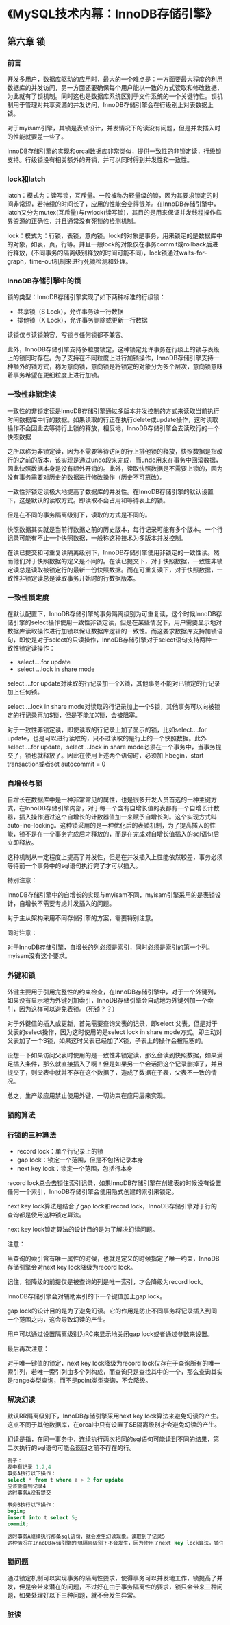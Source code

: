 # 《MySQL技术内幕：InnoDB存储引擎》

## 第六章 锁

### 前言

开发多用户，数据库驱动的应用时，最大的一个难点是：一方面要最大程度的利用数据库的并发访问，另一方面还要确保每个用户能以一致的方式读取和修改数据，为此就有了锁机制。同时这也是数据库系统区别于文件系统的一个关键特性。锁机制用于管理对共享资源的并发访问，InnoDB存储引擎会在行级别上对表数据上锁。

对于myisam引擎，其锁是表锁设计，并发情况下的读没有问题，但是并发插入时的性能就要差一些了。

InnoDB存储引擎的实现和orcal数据库非常类似，提供一致性的非锁定读，行级锁支持。行级锁没有相关额外的开销，并可以同时得到并发性和一致性。

### lock和latch

latch：模式为：读写锁，互斥量。一般被称为轻量级的锁，因为其要求锁定的时间非常短，若持续的时间长了，应用的性能会变得很差。在InnoDB存储引擎中，latch又分为mutex(互斥量)与rwlock(读写锁)，其目的是用来保证并发线程操作临界资源的正确性，并且通常没有死锁的检测机制。

lock：模式为：行锁，表锁，意向锁。lock的对象是事务，用来锁定的是数据库中的对象，如表，页，行等。并且一般lock的对象仅在事务commit或rollback后进行释放，(不同事务的隔离级别释放的时间可能不同)，lock锁通过waits-for-graph，time-out机制来进行死锁检测和处理。

### InnoDB存储引擎中的锁

锁的类型：InnoDB存储引擎实现了如下两种标准的行级锁：

* 共享锁（S Lock），允许事务读一行数据
* 排他锁（X Lock），允许事务删除或更新一行数据

读锁仅与读锁兼容，写锁与任何锁都不兼容。

此外，InnoDB存储引擎支持多粒度锁定，这种锁定允许事务在行级上的锁与表级上的锁同时存在。为了支持在不同粒度上进行加锁操作，InnoDB存储引擎支持一种额外的锁方式，称为意向锁，意向锁是将锁定的对象分为多个层次，意向锁意味着事务希望在更细粒度上进行加锁。

### 一致性非锁定读

一致性的非锁定读是InnoDB存储引擎通过多版本并发控制的方式来读取当前执行时间数据库中行的数据。如果读取的行正在执行delete或update操作，这时读取操作不会因此去等待行上锁的释放，相反地，InnoDB存储引擎会去读取行的一个快照数据

之所以称为非锁定读，因为不需要等待访问的行上排他锁的释放，快照数据是指改行的之前的版本，该实现是通过undo段来完成，而undo用来在事务中回滚数据，因此快照数据本身是没有额外开销的。此外，读取快照数据是不需要上锁的，因为没有事务需要对历史的数据进行修改操作（历史不可篡改）。

一致性非锁定读极大地提高了数据库的并发性。在InnoDB存储引擎的默认设置下，这是默认的读取方式。即读取不会占用和等待表上的锁。

但是在不同的事务隔离级别下，读取的方式是不同的。

快照数据其实就是当前行数据之前的历史版本，每行记录可能有多个版本。一个行记录可能有不止一个快照数据，一般称这种技术为多版本并发控制。

在读已提交和可重复读隔离级别下，InnoDB存储引擎使用非锁定的一致性读。然而他们对于快照数据的定义是不同的。在读已提交下，对于快照数据，一致性非锁定读总是读取被锁定行的最新一份快照数据。而在可重复读下，对于快照数据，一致性非锁定读总是读取事务开始时的行数据版本。

### 一致性锁定度

在默认配置下，InnoDB存储引擎的事务隔离级别为可重复读，这个时候InnoDB存储引擎的select操作使用一致性非锁定读，但是在某些情况下，用户需要显示地对数据库读取操作进行加锁以保证数据库逻辑的一致性。而这要求数据库支持加锁语句，即使是对于select的只读操作，InnoDB存储引擎对于select语句支持两种一致性锁定读操作：

* select....for update
* select ...lock in share mode

select....for update对读取的行记录加一个X锁，其他事务不能对已锁定的行记录加上任何锁。

select ...lock in share mode对读取的行记录加上一个S锁，其他事务可以向被锁定的行记录再加S锁，但是不能加X锁，会被阻塞。

对于一致性非锁定读，即使读取的行记录上加了显示的锁，比如select....for update，也是可以进行读取的，只不过读取的是行上的一个快照数据。此外select....for update，select ...lock in share mode必须在一个事务中，当事务提交了，锁也就释放了。因此在使用上述两个语句时，必须加上begin，start transaction或者set autocommit = 0

### 自增长与锁

自增长在数据库中是一种非常常见的属性，也是很多开发人员首选的一种主键方式，在InnoDB存储引擎内部，对于每一个含有自增长值的表都有一个自增长计数器，插入操作通过这个自增长的计数器值加一来赋予自增长列。这个实现方式叫auto-inc-locking。这种锁采用的是一种优化后的表锁机制，为了提高插入的性能，锁不是在一个事务完成后才释放的，而是在完成对自增长值插入的sql语句后立即释放。

这种机制从一定程度上提高了并发性，但是在并发插入上性能依然较差，事务必须等待前一个事务中的sql语句执行完了才可以插入。

特别注意：

InnoDB存储引擎中的自增长的实现与myisam不同，myisam引擎采用的是表锁设计，自增长不需要考虑并发插入的问题。

对于主从架构采用不同存储引擎的方案，需要特别注意。

同时注意：

对于InnoDB存储引擎，自增长的列必须是索引，同时必须是索引的第一个列。myisam没有这个要求。

### 外键和锁

外键主要用于引用完整性的约束检查，在InnoDB存储引擎中，对于一个外键列，如果没有显示地为外键列加索引，InnoDB存储引擎会自动地为外键列加一个索引，因为这样可以避免表锁。（死锁？？）

对于外键值的插入或更新，首先需要查询父表的记录，即select 父表，但是对于父表的select操作，因为这时使用的是select lock in share mode方式。即主动对父表加了一个S锁，如果这时父表已经加了X锁，子表上的操作会被阻塞的。

设想一下如果访问父表时使用的是一致性非锁定读，那么会读到快照数据，如果满足插入条件，那么就直接插入了啊！但是如果另一个会话把这个记录删掉了，并且提交了，则父表中就并不存在这个数据了，造成了数据在子表，父表不一致的情况。

总之，生产级应用禁止使用外键，一切约束在应用层来实现。

### 锁的算法

### 行锁的三种算法

* record lock：单个行记录上的锁
* gap lock：锁定一个范围，但是不包括记录本身
* next key lock：锁定一个范围，包括行本身

record lock总会去锁住索引记录，如果InnoDB存储引擎在创建表的时候没有设置任何一个索引，InnoDB存储引擎会使用隐式创建的索引来锁定。

next key lock算法是结合了gap lock和record lock，InnoDB存储引擎对于行的查询都是使用这种锁定算法。

next key lock锁定算法的设计目的是为了解决幻读问题。

注意：

当查询的索引含有唯一属性的时候，也就是定义的时候指定了唯一约束，InnoDB存储引擎会对next key lock降级为record lock。

记住，锁降级的前提仅是被查询的列是唯一索引，才会降级为record lock。

InnoDB存储引擎会对辅助索引的下一个键值加上gap lock。

gap lock的设计目的是为了避免幻读。它的作用是防止不同事务将记录插入到同一个范围之内，这会导致幻读的产生。

用户可以通过设置隔离级别为RC来显示地关闭gap lock或者通过参数来设置。

最后再次注意：

对于唯一键值的锁定，next key lock降级为record lock仅存在于查询所有的唯一索引列，若唯一索引列由多个列构成，而查询只是查找其中的一个，那么查询其实是range类型查询，而不是point类型查询，不会降级。

### 解决幻读

默认RR隔离级别下，InnoDB存储引擎采用next key lock算法来避免幻读的产生。这点不同于其他数据库，在orcal中只有设置了SE隔离级别才会避免幻读的产生。

幻读是指，在同一事务中，连续执行两次相同的sql语句可能读到不同的结果，第二次执行的sql语句可能会返回之前不存在的行。

~~~sql
例子：
表中有记录 1,2,4
事务A执行以下操作：
select * from t where a > 2 for update 
应该能查到记录4
这时事务A没有提交

事务B执行以下操作：
begin;
insert into t select 5;
commit;

这时事务A继续执行那条sql语句，就会发生幻读现象。读取到了记录5
这种情况在InnoDB存储引擎的RR隔离级别下不会发生，因为使用了next key lock算法，锁住了2到正无穷的范围
~~~

### 锁问题

通过锁定机制可以实现事务的隔离性要求，使得事务可以并发地工作，锁提高了并发，但是会带来潜在的问题，不过好在由于事务隔离性的要求，锁只会带来三种问题，如果处理好以下三种问题，就不会发生异常。

### 脏读

